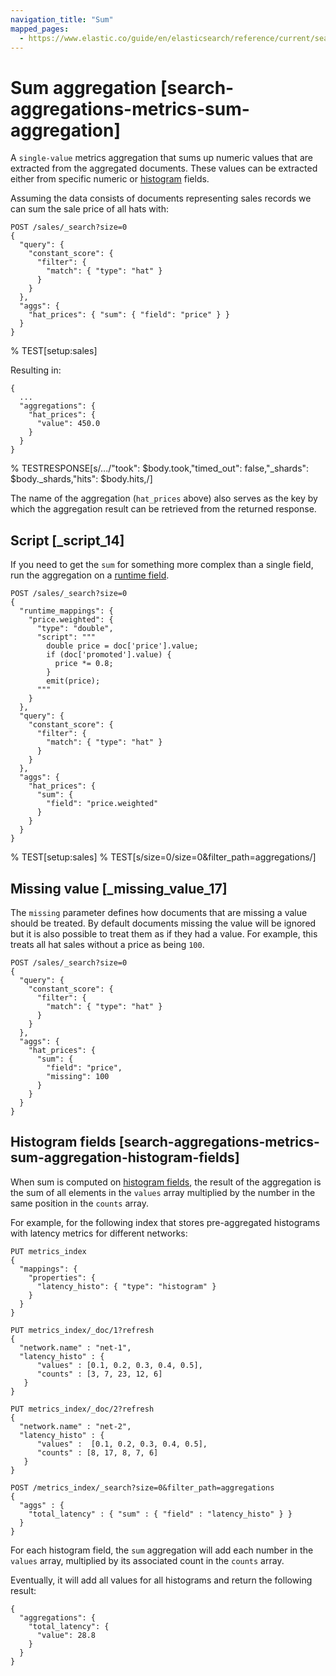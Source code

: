 ```yaml
---
navigation_title: "Sum"
mapped_pages:
  - https://www.elastic.co/guide/en/elasticsearch/reference/current/search-aggregations-metrics-sum-aggregation.html
---
```


# Sum aggregation [search-aggregations-metrics-sum-aggregation]


A `single-value` metrics aggregation that sums up numeric values that are extracted from the aggregated documents. These values can be extracted either from specific numeric or [histogram](/reference/elasticsearch/mapping-reference/histogram.md) fields.

Assuming the data consists of documents representing sales records we can sum the sale price of all hats with:

```console
POST /sales/_search?size=0
{
  "query": {
    "constant_score": {
      "filter": {
        "match": { "type": "hat" }
      }
    }
  },
  "aggs": {
    "hat_prices": { "sum": { "field": "price" } }
  }
}
```
%  TEST[setup:sales]

Resulting in:

```console-result
{
  ...
  "aggregations": {
    "hat_prices": {
      "value": 450.0
    }
  }
}
```
%  TESTRESPONSE[s/.../"took": $body.took,"timed_out": false,"_shards": $body._shards,"hits": $body.hits,/]

The name of the aggregation (`hat_prices` above) also serves as the key by which the aggregation result can be retrieved from the returned response.

## Script [_script_14]

If you need to get the `sum` for something more complex than a single field, run the aggregation on a [runtime field](docs-content://manage-data/data-store/mapping/runtime-fields.md).

```console
POST /sales/_search?size=0
{
  "runtime_mappings": {
    "price.weighted": {
      "type": "double",
      "script": """
        double price = doc['price'].value;
        if (doc['promoted'].value) {
          price *= 0.8;
        }
        emit(price);
      """
    }
  },
  "query": {
    "constant_score": {
      "filter": {
        "match": { "type": "hat" }
      }
    }
  },
  "aggs": {
    "hat_prices": {
      "sum": {
        "field": "price.weighted"
      }
    }
  }
}
```
%  TEST[setup:sales]
%  TEST[s/size=0/size=0&filter_path=aggregations/]


## Missing value [_missing_value_17]

The `missing` parameter defines how documents that are missing a value should be treated. By default documents missing the value will be ignored but it is also possible to treat them as if they had a value. For example, this treats all hat sales without a price as being `100`.

```console
POST /sales/_search?size=0
{
  "query": {
    "constant_score": {
      "filter": {
        "match": { "type": "hat" }
      }
    }
  },
  "aggs": {
    "hat_prices": {
      "sum": {
        "field": "price",
        "missing": 100
      }
    }
  }
}
```


## Histogram fields [search-aggregations-metrics-sum-aggregation-histogram-fields]

When sum is computed on [histogram fields](/reference/elasticsearch/mapping-reference/histogram.md), the result of the aggregation is the sum of all elements in the `values` array multiplied by the number in the same position in the `counts` array.

For example, for the following index that stores pre-aggregated histograms with latency metrics for different networks:

```console
PUT metrics_index
{
  "mappings": {
    "properties": {
      "latency_histo": { "type": "histogram" }
    }
  }
}

PUT metrics_index/_doc/1?refresh
{
  "network.name" : "net-1",
  "latency_histo" : {
      "values" : [0.1, 0.2, 0.3, 0.4, 0.5],
      "counts" : [3, 7, 23, 12, 6]
   }
}

PUT metrics_index/_doc/2?refresh
{
  "network.name" : "net-2",
  "latency_histo" : {
      "values" :  [0.1, 0.2, 0.3, 0.4, 0.5],
      "counts" : [8, 17, 8, 7, 6]
   }
}

POST /metrics_index/_search?size=0&filter_path=aggregations
{
  "aggs" : {
    "total_latency" : { "sum" : { "field" : "latency_histo" } }
  }
}
```

For each histogram field, the `sum` aggregation will add each number in the `values` array, multiplied by its associated count in the `counts` array.

Eventually, it will add all values for all histograms and return the following result:

```console-result
{
  "aggregations": {
    "total_latency": {
      "value": 28.8
    }
  }
}
```



